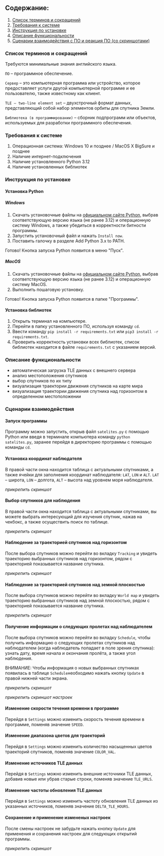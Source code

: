 ## Содержание:
1. [Список терминов и сокращений](#termins)
2. [Требования к системе](#requirements)
3. [Инструкция по установке](#instruction)
4. [Описание функциональности](#description)
5. [Сценарии взаимодействия с ПО и реакция ПО (со скриншотами)](#scenario)

<h3 id="termins">Список терминов и сокращений</h3>

Требуются минимальные знания английского языка.

`ПО` – программное обеспечение.

`Сервер` – это компьютерная программа или устройство, которое предоставляет услуги другой компьютерной программе и ее пользователю, также известному как клиент.

`TLE – two-line element set` – двухстрочный формат данных, представляющий собой набор элементов орбиты для спутника Земли.

`Библиотека (в программировании)` – сборник подпрограмм или объектов, используемых для разработки программного обеспечения.

<h3 id="requirements">Требования к системе</h3>

1. Операционная система: Windows 10 и позднее / MacOS X BigSure и позднее
2. Наличие интернет-подключения
2. Наличие установленного Python 3.12
3. Наличие установленных библиотек

<h3 id="instruction">Инструкция по установке</h3>

#### Установка Python

##### Windows
1. Скачать установочные файлы на [официальном сайте Python](https://www.python.org/downloads/), выбрав соответствующую версию языка (не ранее 3.12) и операционную систему Windows, а также убедиться в корректности битности программы.
2. Запустить установочный файл и нажать `Install now`. 
3. Поставить галочку в разделе Add Python 3.x to PATH.

Готово! Кнопка запуска Python появится в меню "Пуск".

##### MacOS
1. Скачать установочные файлы на [официальном сайте Python](https://www.python.org/downloads/), выбрав соответствующую версию языка (не ранее 3.12) и операционную систему MacOS.
2. Выполнить пошаговую установку.

Готово! Кнопка запуска Python появится в папке "Программы".

#### Установка библиотек

1. Открыть терминал на компьютере.
2. Перейти в папку установленного ПО, используя команду `cd`.
3. Ввести команду `pip install -r requirements.txt` или `pip3 install -r requirements.txt`.
4. Проверить корректность установки всех библиотек, список библиотек находится в файле `requirements.txt` с указанием версий.

<h3 id="description">Описание функциональности</h3>

* автоматическая загрузка TLE данных с внешнего сервера
* анализ местоположения спутников
* выбор спутников по их типу
* визуализация траектории движения спутников на карте мира
* визуализация траектории движения спутника над горизонтом в определенном местоположении


<h3 id="scenario">Сценарии взаимодействия</h3>

#### Запуск программы
Программу можно запустить, открыв файл `satelites.py` с помощью Python
или введя в терминале компьютера команду `python satelites.py`,
заранее перейдя в директорию программы с помощью команды `cd`.

#### Установка координат наблюдателя
В правой части окна находится таблица с актуальными спутниками,
а также ячейки для заполнения координат наблюдателя: `LAT`, `LON` и `ALT`.
`LAT` – широта, `LON` – долгота, `ALT` – высота над уровнем моря наблюдателя.

*прикрепить скриншот*

#### Выбор спутников для наблюдения
В правой части окна находится таблица с актуальными спутниками,
вы можете выбрать интересующий для изучения спутник, нажав на чекбокс,
а также осуществить поиск по таблице.

*прикрепить скриншот*

#### Наблюдение за траекторией спутников над горизонтом
После выбора спутников можно перейти во вкладку `Tracking` и увидеть траекторию
выбранных спутников над горизонтом, рядом с траекторией показывается название спутника.

*прикрепить скриншот*

#### Наблюдение за траекторией спутников над земной плоскостью
После выбора спутников можно перейти во вкладку `World map` и увидеть траекторию
выбранных спутников над земной плоскостью, рядом с траекторией показывается название спутника.

*прикрепить скриншот*

#### Получение информации о следующих пролетах над наблюдателем
После выбора спутников можно перейти во вкладку `Schedule`, чтобы получить информацию
о следующих пролетах спутников над наблюдателем (когда наблюдатель попадает в поле зрения спутника):
узнать дату, время начала и окончания пролёта, а также угол наблюдения.

ВНИМАНИЕ: Чтобы информация о новых выбранных спутниках появилась в таблице `Schedule`необходимо
нажать кнопку `Update` в правой нижней части экрана.

*прикрепить скриншот*

*прикрепить скриншот настроек*

#### Изменение скорости течения времени в программе
Перейдя в `Settings` можно изменить скорость течения времени в программе, поменяв значение `SPEED`.

#### Изменение диапазона цветов для траекторий
Перейдя в `Settings` можно изменить количество насыщенных цветов траекторий спутников,
поменяв значение `COLOR_VAL`.

#### Изменение источников TLE данных
Перейдя в `Settings` можно изменить внешние источники TLE данных,
добавив новые или убрав старые строки, поменяв значение `TLE_URLS`.

#### Изменение частоты обновления TLE данных
Перейдя в `Settings` можно изменить частоту обновления TLE данных
из указанных источников, поменяв значение `DELTA_TLE_HOURS`.

#### Сохранение и применение измененых настроек
После смены настроек не забудьте нажать кнопку `Update` для применения и сохранения
настроек для следующих открытий программы.

*прикрепить скриншот*